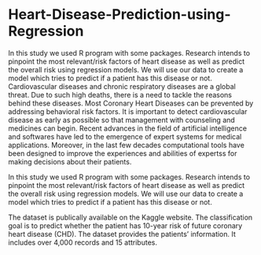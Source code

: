 # Heart-Disease-Prediction-using-Regression
In this study we used R program with some packages. Research intends to pinpoint the most relevant/risk factors of heart disease as well as predict the overall risk using regression models. We will use our data to create a model which tries to predict if a patient has this disease or not.
Cardiovascular diseases and chronic respiratory diseases are a global threat. Due to such high deaths, there is a need to tackle the reasons behind these diseases. Most Coronary Heart Diseases can be prevented by addressing behavioral risk factors. It is important to detect cardiovascular disease as early as possible so that management with counseling and medicines can begin. Recent advances in the field of artificial intelligence and softwares have led to the emergence of expert systems for medical applications. Moreover, in the last few decades computational tools have been designed to improve the experiences and abilities of expertss for making decisions about their patients.

In this study we used R program with some packages. Research intends to pinpoint the most relevant/risk factors of heart disease as well as predict the overall risk using regression models. We will use our data to create a model which tries to predict if a patient has this disease or not.

The dataset is publically available on the Kaggle website. The classification goal is to predict whether the patient has 10-year risk of future coronary heart disease (CHD). The dataset provides the patients’ information. It includes over 4,000 records and 15 attributes.
